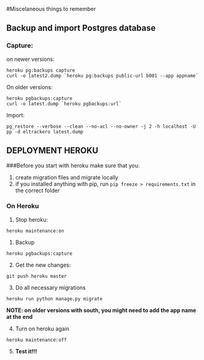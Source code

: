 #Miscelaneous things to remember

## Backup and import Postgres database

### Capture:
on newer versions:
```
heroku pg:backups capture
curl -o latest2.dump `heroku pg:backups public-url b001 --app appname`
```


On older versions:
```
heroku pgbackups:capture
curl -o latest.dump `heroku pgbackups:url`
```

Import:

```
pg_restore --verbose --clean --no-acl --no-owner -j 2 -h localhost -U pp -d eltrackero latest.dump
```

## DEPLOYMENT HEROKU

###Before you start with heroku make sure that you:

1. create migration files and migrate locally
2. if you installed anything with pip, run `pip freeze > requirements.txt` in the correct folder

### On Heroku



1. Stop heroku:
```
heroku maintenance:on
```

1. Backup
  ```
  heroku pgbackups:capture
  ```

2. Get the new changes:
  ```
  git push heroku master
  ```

3. Do all necessary migrations
  ```
  heroku run python manage.py migrate
  ```
  **NOTE: on older versions with south, you might need to add the app name at the end**

4. Turn on heroku again
  ```
  heroku maintenance:off
  ```

5. **Test it!!!**
